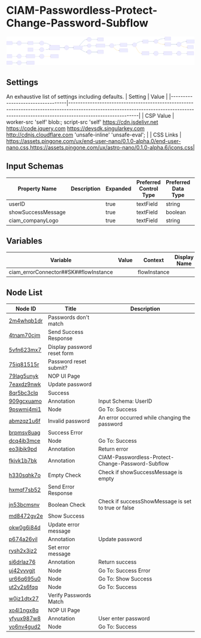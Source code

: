 # CIAM-Passwordless-Protect-Change-Password-Subflow

![Flowchart Diagram](CIAMPasswordlessProtectChangePasswordSubflow.svg) 

## Settings
An exhaustive list of settings including defaults.
| Setting                          | Value                                                                                                                                                                                   |
|----------------------------------|-----------------------------------------------------------------------------------------------------------------------------------------------------------------------------------------|
| CSP Value                        | worker-src &#39;self&#39; blob:; script-src &#39;self&#39; https://cdn.jsdelivr.net https://code.jquery.com https://devsdk.singularkey.com http://cdnjs.cloudflare.com &#39;unsafe-inline&#39; &#39;unsafe-eval&#39;; | 
 | CSS Links                        | https://assets.pingone.com/ux/end-user-nano/0.1.0-alpha.0/end-user-nano.css,https://assets.pingone.com/ux/astro-nano/0.1.0-alpha.6/icons.css|

## Input Schemas
| Property Name | Description | Expanded | Preferred Control Type | Preferred Data Type | Required |
|----------------------------------|-----------------|-----------------|-----------------|-----------------|-----------------|
| userID |  | true | textField | string | true | 
 | showSuccessMessage |  | true | textField | boolean | false | 
 | ciam_companyLogo |  | true | textField | string | false | 
 


## Variables
| Variable | Value | Context | Display Name | Field Type | Min | Max | Mutable | Type |                                                                                                                                                                
|----------------------------------|-----------------|-----------------|-----------------|-----------------|-----------------|-----------------|-----------------|-----------------|
| ciam_errorConnector##SK##flowInstance |  | flowInstance |  | string | 0 | 2000 | true | property | 
 



## Node List
| Node ID | Title | Description |
|----------------------------------|-----------------|-----------------|
| [2m4whqb1dr](./nodes/2m4whqb1dr.md) | Passwords don&#39;t match |  | 
 | [4tnam70cjm](./nodes/4tnam70cjm.md) | Send Success Response |  | 
 | [5vfn623mx7](./nodes/5vfn623mx7.md) | Display password reset form |  | 
 | [75iq81515r](./nodes/75iq81515r.md) | Password reset submit? |  | 
 | [79lag5unyk](./nodes/79lag5unyk.md) | NOP UI Page |  | 
 | [7eaxdz9nwk](./nodes/7eaxdz9nwk.md) | Update password |  | 
 | [8qr5bc3clq](./nodes/8qr5bc3clq.md) | Success |  | 
 | [909gcxuamo](./nodes/909gcxuamo.md) | Annotation | Input Schema: UserID | 
 | [9pswmi4mi1](./nodes/9pswmi4mi1.md) | Node | Go To: Success | 
 | [abmzqz1u6f](./nodes/abmzqz1u6f.md) | Invalid password | An error occurred while changing the password | 
 | [brpmsv8uag](./nodes/brpmsv8uag.md) | Success Error |  | 
 | [dcq4ib3mce](./nodes/dcq4ib3mce.md) | Node | Go To: Success | 
 | [eo3jbik9pd](./nodes/eo3jbik9pd.md) | Annotation | Return error | 
 | [fkjvk1b7bk](./nodes/fkjvk1b7bk.md) | Annotation | CIAM-Passwordless-Protect-Change-Password-Subflow | 
 | [h330sqhk7o](./nodes/h330sqhk7o.md) | Empty Check | Check if showSuccessMessage is empty | 
 | [hxmqf7sb52](./nodes/hxmqf7sb52.md) | Send Error Response |  | 
 | [jn53bcmsnv](./nodes/jn53bcmsnv.md) | Boolean Check | Check if successShowMessage is set to true or false | 
 | [md8472gv2e](./nodes/md8472gv2e.md) | Show Success |  | 
 | [okw0g6i84d](./nodes/okw0g6i84d.md) | Update error message |  | 
 | [p674a26vil](./nodes/p674a26vil.md) | Annotation | Update password | 
 | [rysh2x3iz2](./nodes/rysh2x3iz2.md) | Set error message |  | 
 | [si6drlaz76](./nodes/si6drlaz76.md) | Annotation | Return success | 
 | [uj42vvvgjt](./nodes/uj42vvvgjt.md) | Node | Go To: Success Error | 
 | [ur66q695u0](./nodes/ur66q695u0.md) | Node | Go To: Show Success | 
 | [ut2v2s6fqq](./nodes/ut2v2s6fqq.md) | Node | Go To: Success | 
 | [w0jz1dtx27](./nodes/w0jz1dtx27.md) | Verify Passwords Match |  | 
 | [xo4l1ngx8q](./nodes/xo4l1ngx8q.md) | NOP UI Page |  | 
 | [yfyux987w8](./nodes/yfyux987w8.md) | Annotation | User enter password | 
 | [yo6nv4gud2](./nodes/yo6nv4gud2.md) | Node | Go To: Success | 
 